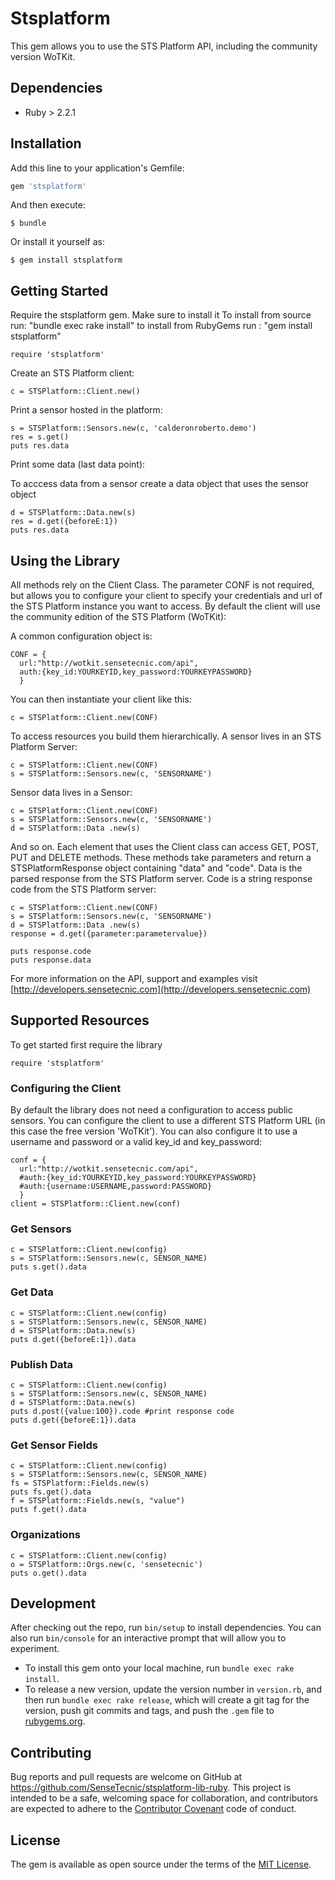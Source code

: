 # Stsplatform

This gem allows you to use the STS Platform API, including the community version WoTKit.

## Dependencies

* Ruby > 2.2.1

## Installation

Add this line to your application's Gemfile:

```ruby
gem 'stsplatform'
```

And then execute:

    $ bundle

Or install it yourself as:

    $ gem install stsplatform

## Getting Started

Require the stsplatform gem. Make sure to install it
To install from source run: "bundle exec rake install"
to install from RubyGems run : "gem install stsplatform"

```
require 'stsplatform'
```

Create an STS Platform client:

```
c = STSPlatform::Client.new()
```


Print a sensor hosted in the platform:

```
s = STSPlatform::Sensors.new(c, 'calderonroberto.demo')
res = s.get()
puts res.data
```

Print some data (last data point):

To acccess data from a sensor create a data object that uses the sensor object

```
d = STSPlatform::Data.new(s)
res = d.get({beforeE:1})
puts res.data
```

## Using the Library

All methods rely on the Client Class. The parameter CONF is not required, but allows you to configure your client to specify your credentials and url of the STS Platform instance you want to access. By default the client will use the community edition of the STS Platform (WoTKit):

A common configuration object is:

```
CONF = {
  url:"http://wotkit.sensetecnic.com/api",
  auth:{key_id:YOURKEYID,key_password:YOURKEYPASSWORD}
  }
```

You can then instantiate your client like this:

```
c = STSPlatform::Client.new(CONF)
```

To access resources you build them hierarchically. A sensor lives in an STS Platform Server:


```
c = STSPlatform::Client.new(CONF)
s = STSPlatform::Sensors.new(c, 'SENSORNAME')
```

Sensor data lives in a Sensor:

```
c = STSPlatform::Client.new(CONF)
s = STSPlatform::Sensors.new(c, 'SENSORNAME')
d = STSPlatform::Data .new(s)
```

And so on. Each element that uses the Client class can access GET, POST, PUT and DELETE methods. These methods take parameters and return a STSPlatformResponse object containing "data" and "code". Data is the parsed response from the STS Platform server. Code is a string response code from the STS Platform server:

```
c = STSPlatform::Client.new(CONF)
s = STSPlatform::Sensors.new(c, 'SENSORNAME')
d = STSPlatform::Data .new(s)
response = d.get({parameter:parametervalue})

puts response.code
puts response.data
```

For more information on the API, support and examples visit [http://developers.sensetecnic.com](http://developers.sensetecnic.com)

## Supported Resources

To get started first require the library

```
require 'stsplatform'
```

### Configuring the Client

By default the library does not need a configuration to access public sensors. You can configure the client to use a different STS Platform URL (in this case the free version 'WoTKit'). You can also configure it to use a username and password or a valid key_id and key_password:

```
conf = {
  url:"http://wotkit.sensetecnic.com/api",
  #auth:{key_id:YOURKEYID,key_password:YOURKEYPASSWORD}
  #auth:{username:USERNAME,password:PASSWORD}
  }
client = STSPlatform::Client.new(conf)
```

### Get Sensors

```
c = STSPlatform::Client.new(config)
s = STSPlatform::Sensors.new(c, SENSOR_NAME)
puts s.get().data
```

### Get Data

```
c = STSPlatform::Client.new(config)
s = STSPlatform::Sensors.new(c, SENSOR_NAME)
d = STSPlatform::Data.new(s)
puts d.get({beforeE:1}).data
```

### Publish Data

```
c = STSPlatform::Client.new(config)
s = STSPlatform::Sensors.new(c, SENSOR_NAME)
d = STSPlatform::Data.new(s)
puts d.post({value:100}).code #print response code
puts d.get({beforeE:1}).data
```

### Get Sensor Fields

```
c = STSPlatform::Client.new(config)
s = STSPlatform::Sensors.new(c, SENSOR_NAME)
fs = STSPlatform::Fields.new(s)
puts fs.get().data
f = STSPlatform::Fields.new(s, "value")
puts f.get().data
```

### Organizations

```
c = STSPlatform::Client.new(config)
o = STSPlatform::Orgs.new(c, 'sensetecnic')
puts o.get().data
```

## Development

After checking out the repo, run `bin/setup` to install dependencies. You can also run `bin/console` for an interactive prompt that will allow you to experiment.

* To install this gem onto your local machine, run `bundle exec rake install`.
* To release a new version, update the version number in `version.rb`, and then run `bundle exec rake release`, which will create a git tag for the version, push git commits and tags, and push the `.gem` file to [rubygems.org](https://rubygems.org).

## Contributing

Bug reports and pull requests are welcome on GitHub at https://github.com/SenseTecnic/stsplatform-lib-ruby. This project is intended to be a safe, welcoming space for collaboration, and contributors are expected to adhere to the [Contributor Covenant](contributor-covenant.org) code of conduct.

## License

The gem is available as open source under the terms of the [MIT License](http://opensource.org/licenses/MIT).
